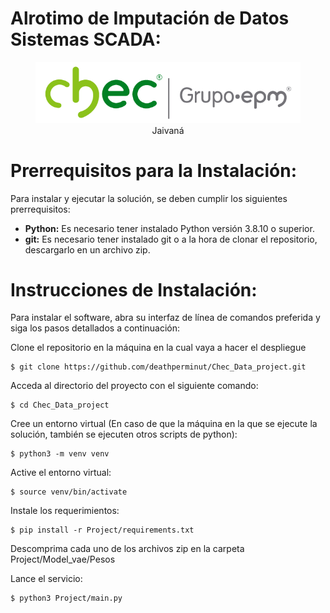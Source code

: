 # Alrotimo de Imputación de Datos Sistemas SCADA:

<figure  align="center">
<img src='/assets/chec.png' width="800"> 
<figcaption>Jaivaná</figcaption>
</figure>



# Prerrequisitos para la Instalación:

Para instalar y ejecutar la solución, se deben cumplir los siguientes prerrequisitos:

- **Python:** Es necesario tener instalado Python versión 3.8.10 o superior.
- **git:** Es necesario tener instalado git o a la hora de clonar el repositorio, descargarlo en un archivo zip.

# Instrucciones de Instalación:

Para instalar el software, abra su interfaz de línea de comandos preferida y siga los pasos detallados a continuación:

Clone el repositorio en la máquina en la cual vaya a hacer el despliegue

```
$ git clone https://github.com/deathperminut/Chec_Data_project.git
```

Acceda al directorio del proyecto con el siguiente comando:

```
$ cd Chec_Data_project
```

Cree un entorno virtual (En caso de que la máquina en la que se ejecute la solución, también se ejecuten otros scripts de python):

```
$ python3 -m venv venv
```

Active el entorno virtual:

```
$ source venv/bin/activate
```

Instale los requerimientos:

```
$ pip install -r Project/requirements.txt
```

Descomprima cada uno de los archivos zip en la carpeta Project/Model_vae/Pesos

Lance el servicio:

```
$ python3 Project/main.py
```

